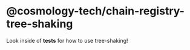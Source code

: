 # @cosmology-tech/chain-registry-tree-shaking

Look inside of __tests__ for how to use tree-shaking!